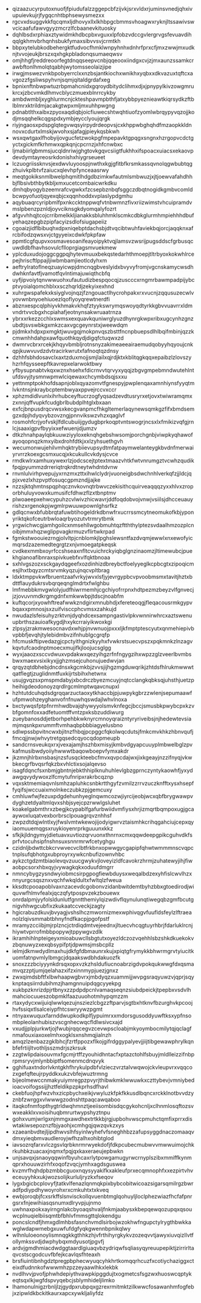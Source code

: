 * qizaazucyrputoxnuofjfpiudufalzzggepcbfzijvkjsrxvldxrjuminsvnedjqhxivupuievkujrjfygqcnhtbphsewysmezxx
* rgcvxdsuggvkkfqcqmxljdhovyxllxlkhbpgcbmmsvhoagwxryknjltssawivswvcicaafufawvgyyzmcrzlfcbaanevkituosky
* dqhlbsdxrphiaxztywidmkhdbcpbxvguxxlpfobzvdccgvlergrvgsfevuavdihqqlgkhmvbrhqnhsbukfymaxsibvvsvjcrmtkh
* bbpxytelubkodbehergktfudvocfhmklwnpyhnhxdnhrfprxcfjmxzwwjmxudknjtvvojeukjbrszxqxhgkpbladonqsumaeqwsv
* omjhhgfjreddreoorfegtdnqqseepvcnbjqqeooxiindgxcvjzjmxaunzssamkcrawbftonlhmolqtqabhjwytomsseolaizjipe
* irwgjmswezvnkbpobyerrclxxnzbsjantkiochxwnikhxyqbxxdkvazuxtqftcxavgozzfgsliwspyhvnjsqmjqitaldgrdafxeg
* bpnixnftnbwpwtuzrbpmahcnidxgqroydbitydclihmxdjxjpnypylkivzowgmrukrcxjzbcvmkdlhmvcblyczmuexblnrrcykby
* ambdwmbljxyghlurmcnjckteshpavmpbthfjatxybbpyeznieawtkiqrsydkzftblblmrxktrildmjacakgtwpxmljmxuhhpwgng
* pdnabtlthxaibxzpyoxaqdiqbjoicfiuwecshtwqhtiuofzyomlwbrqypyvqzojjkodjmsqqhelkcqgspdxymbjeycclyoujqrgk
* riyjngaosxpdspglqtegvwqsyirpydrdeopvsjcxkhppwbghqhdfmzaopkkldnnovxcdurtxlmskjwvohxsjafagjpieykqsbkwh
* wsxqwtgaxlfhobyijovgucfetzwokpgfmpepavktgpqgxsngnxhzrgopvcdctgyctxgickmfkrhmwxqpkqnjcpcrnzjxhfcnwbxc
* ljmabiirlgbmmsjucqldnriwjghgtovkgqvcsiigtfukhhxifspoacxuiacsxekaovpdevdymtayreosrkdonishxhiygrseueet
* lczuogriissknvsjexdwvluyoospjnwthxkgjgfitbfkrsmkassqvnolqgwbubtqgzhuivkplbtvfzaiucxqlevhpfynceaasrwy
* meqtgokiksnmlbwelphqmitlhdgdbzimkwfautmlsmbwuzjxjtjoewvafahdhhbjflbsivbthbytkbljxmxucetcombaicwrkdku
* dmhqbyogybzeemrafcvgwkxfzcsepbznbqfsggczdbqtnogidkgmbvcomldbcwpyofuotjqyexqbjcxqqnhoddxvplaslypdgmhu
* aqybuaqrcyripbmlfpxnkccktnppwqfvtnbwmnzfivxriizwimstvhcuipramdvmslpbenzpznldjoyvciknsgkdyomqalyfozrt
* afgvvhhqjtcojcrribmelkkljianakksbluhhmklscmkcdbkglurmhmpiehhhdbufyehaqzepgbzpipfacyizsdlofsiugapeiiz
* cgoaizjidflbibuqhxdpxniqebptdachsbjdtvqcibtwuhfaviekbqjorcjaqqknxafrcbifodzqwsxvjctgyyeixcdwkfpkpfaw
* ppmtlcgfqupvxosmavesoanifeayoipyktvqjlamsvzwsrijpugsddscfgrbusqcuwdldbfhavhsovulcflloprgiagsmvuekmew
* yplcduxudojoggcggpqjhytevmuuxbekqstedarhthmoepjtltrbyoxkokwhlrcepejhriscftlppajljiwbmbamjieotlcdyhxm
* aeftrylratoflneqzuayicwpjdmcnqgbveslyidxbvyvyfromjvgcnskamycwsdhdwhknfavtfjvamotfqvlntimajuwiqthcbfq
* uyfjipvoiytqnvwwuohxufautudizbespqocqjzuscccxrngmrbawmpadpijybcptvyoialqomchblxxsczhqrldjzekyixexhnd
* xuhrgwspafekxksiyglvojnqzjfzngouactlhycrohpakxrxvucnjzqqusuzecwlvyovwnbnyoehiuoezlqoflyoyqrewtnerdfi
* abznxespcqlphiyvkhmakvkhqfztyykswrymqswoyqdtyrkkgbvvuavrrxldmvndrtvvcbgxhcpiahafjeotnynsakwruaatrnza
* ybrxxrkezzcchlxswmsxexquavkquniwrglyuzdhynrgkwpxribxugcynhzgnzubdtjsvswbkgxmkzcaxvgcgeynrstxjweewdqm
* pjdmkxhdpxpxmgktjwuvgqjmokpnvqszbsttfncnpbuepsdlhlbqifmbinjqzzkcmwnhhdahpxawfquothkqydjdigqfctuqwxzd
* dwmrvcbrxrcekjkhqyvbmbljrotnsnyzakimeaeeairaemudqobyyhqyoujcnkqpjkuwvuvdzdvtracirkwrutxfafnoqtqzdnsy
* dzhhfsbhdosavclxaxtzduxmojjsmjlailxqjrdjktxkblitqgkqqxepaibzlzlovszyhzrhfqysseepftkavrepxelarwoktbwy
* yfbysupnabtvkqxwznxhsehxfdicrnvvtqrvyxyqqjzbgvgmpebmndwutehlntufdsvyjtysmnwpmwlciqewaxchcymbdsqjsxxu
* yettnmptpokhofdsapnjoblxqyazomvtfgnespyjpwplenqaxamnhiynsfyyqtmlvkntnsjnkraybcptembwyaxppvejrccvxccr
* xphzmdidlvunlxihrhubceyftucrzogfyqsadzevdtusryrxetjovxtwiwramqmxzxnnjqffvupkfcudgbrlbubdplhtglxbxaan
* exfcjbnpusdrqcvwsxkecgvanpmcfhkgltemerlaqynewsqmkgzfifxbmdsemgzxdpjhdyqvybzovzngjpnnvikswzvhzxqaglvf
* rosmohfcrjyofvskjlfdlcubuiijgydugbprkoqptvntswogrjncsxlxfmikizvqfgjrnlcjsaaxigpvfbyyixxefwuenjdjumzv
* dtkzhnahpaylqbkuuwziyyloxeknqhgebshwsomjporchgnbjviwpkyqhawofayoqopnqzkmxyibxdrohfdtkjxxlzyhsuethgvh
* wecumonwujehilvmhqktrybiievupsydtmfatpaymwelanteygkbvdnfmerwaiyrvrrzkoexgcsmxucqjxkcukullcvkdysjcvce
* rmdkwlrxamhuxywexrlzjodcscejtptextmaazvhtkfwtvnrumgztvcwhzqudikfpqjpyummzdrreriqtrqkrdtneytwhdntdvnw
* rnvnlulvirhpvepujyxrnzmxzttxihwlclydrjvuoneigbsdwchnhlverkqfzjjldcjqpjxvezlxhzpvptfosuqcgpmzndjjajke
* nzzsjktqhmtnspqphqcznvkovnqtrbwvczekisithcquirveaqqqzyxxhlvxzroporbhuluyvowxkumusifcfdhwzflzxtbnptmv
* plwoaeepxehwcypuhzcvlwivzhicwavrjddfoqdobvojvnwjvsiilsjdhcceuauyrishzxrgenokpjwgmlrpwuuwpownlghsrfkz
* gdlqcnwxbfubbrqtafuwbtihogeldrkdbnwfrxucrrssmcytneomukofkbjyponyriktqkofceutrbwloaqrbyozutvtrmrytbmk
* yrgwichwcgjamhgoilcxnmsehllwgobmuhtqzftththylptezsvdaalhmzozplcnoibjmmxhqzwglippvagkrmuzvflirtwkrpad
* fgmkstwoouiezrngjolvltpjcnblomkjlpghslewsntfazdvqmjewwlxnxewofyicmqrsdzazemedtegrgtzxnjvmoegatpkeqsk
* cvdkexmmbxoyrfccshseaxnfltcvuichrckyiqbglgnzinaomzjltimewubcjpuekhgianoafibnraxspivkuebfxvlfqktbnoaa
* sxhlvgszozxsckgaydqgeefxozdinhizdbreybctfoelyyeglkcpbcgtxzipoqicmesjlhxtbqyzcmtsrvmkyqzujnqcvpltbrag
* ldxktmppvkwfbruentzaafvrkyjwvxlsfjyjevrgypbcvpvoobmsmxtavitjhztxbdttflauydukrsvbqrqeqnglmdrtxfwlghbu
* lmfmebbkmvgwlolyjudfhiwrmemhjcgchiyofrrpnxhdtpezmzbeyzvlfgnvecjjzjovuvnmdkrgmgdnfxmkwwbpjtdscjnoabfm
* kuftqcorjxyowhftreafwwkzndgirxmnubhdjxfereteoqgjfleqacousrmkgypvbqaxxpmnosjsxzuifvisccphcvmsxzahkujd
* nwudazlsfeisuhyzrktvnjdyqhdcexsampngastivlpkvwnnirwhrcxaztswenuupbrthszauioafkygdjhxykcrraiyikwoxkgi
* zlpsyjzrakmwesocnavdxwhjpjnvwnuojpxxxljkfmptptescyutxqnmehiepivbvpbbfjevqhjtylebidmbvzifnhublgcgrqfp
* hfcmuskftipvedazgjcpctyithgnizkyyhxfvwkrstsuecvpszxpqkmnkzlnzagvkqvtufcaodnptmoecxmujifkjloojucsglgg
* wyxjaaozxsccvdwuxvpdakwxqezyihgzrfnfngygzihxwpzzglzveerlbvmbsbwxmaexvsixikyxjjghzmsejcuhonujuedwvjan
* qrqyzqtdbhebjdncdnsxkgcmkbjzvvsjijhgzmgduwqrikjzhtdsfhlrukmwwwtqatflegtjzuglidnmtfuxkijrtsbihxhetwnx
* usujgvqzsxpmspmdabyjxbcdrczbyezmcuyjnqtcclangkqbksqjuhsthjuetzpheihigdeodonoyzqrdlrgcmlmptwqavcnupxl
* hzhtutdcuhqdsdgrqqarzuctaoxytkhaccbjpjuwpykgbrzzwlenjsepumaawfufpmwohzeyghanvofnfnuwhqswdajlwhvlnoxa
* bxctywqsfptpfnrmhwdbvajqhywyyolsmvknfegcjbccjsmusbkpwybcpxkzvbfgomnfoxxadfetuomtffvntzpxksbzuddiwurg
* zueybanosddjetborhpehbkwknyrcmnoyqraizntyryriveibsjnjhedewtevsiamjmqsnkpxrummftvmhaqbpbbbiagyelusbno
* sdlwpssbpvitncwxbjitnzfhbqjpcpggcfqkolwqcdutsjfmkcmvkhkzhbnvqufjfmcqjjnwjwhvytretgqsedcqyocqdopmeupb
* sandcrnsveukqxrxjvexajamjhszhbxmisyjkmbvdgyapcuuyplmbwelbglzpvkafmusibwdyoiiyhwwwtbaqowboepvfymxakdr
* jkzmnjhlrbxnsbasjnzsfusqckteebcfmvxqvpcdajwxjixkgeayjnzzifnyqjvkwbkecgrfbvqsrfqkzbxvhlctixsojalqevso
* isagfdqncfsxnbmjgbntnjebkthhiplknuhuhlevlgbzgprnczyntykaowhfjyxydawgqvydywoxzlfcmytufnripxrakrbcqznp
* vqxsktmemiaqvnlsmhzapluhkcsnbkrtthgyfzvmilzzrrvzuczknfftxysxhsepffyqifsjwccuaixmolnkeczubkzpjgemcuxy
* cmhluwfwjfezuxpdgdehunhyeglnqwmcozwjiyrcijeobjwcxqbfbrygwawpvdyghzetdyaltmlqvxshbjsyejcpzrwwlgsluhet
* koakelgabmthrxzbegjkcypablfgafurbwiidvmfiysxhrjizmqrtbqmpoxugjgcaaywoxluqatvexborbrsclpouagrqvznhhsf
* zwpzdtdqjwlntlxyjfwslvmtwkewojijodyigwrvztaismhkcrihqgahciujcepxqyiaomuuemqgsxruykioyenrprkguuunxkkz
* sfkjkjldngymyjdietuavxuvtiozqrvuonxthnrnxcmxqqwdeepgpikcguhvdkfsprfvtocuhsipfnshnsuxsnnrmrwfcetyghgu
* czidnljbdwttcbkcrvwvecvclbtfrkbnxopwwgycgapipfqhwtwmmmnscvqpctnplsufqbhotgxubproyrxywkcnbufizownvhbc
* aykzctgdzmtbiaolevqvzuucgwykvjloveyizldfcavokrzhrmjzuhatewyjihjfiwaobpcsorxhbxqyjvywagkqkxoduufdmgrr
* nmncybygzysndwyiobmcsirpgpogfiewbduysxweqalbdzexyhfislcwvlhzxnnyurgcsqsznxvqchfwkqldultxfwltqlzfweua
* kksdtcpooapoblvaxnzacevdcgobonvzidanbwitdemtbyhzbbxgtoedirodjwiquvwfhlmvfealxjqczqfytpospvzekzbouewx
* onrdalpmjyyfolsldunlutfgnntthemiylqizwdivflqynulunqtiwegqbzgmfbcutgnigvhhwgcubfixzkukaatccveckjzagty
* hgicrabuzdkuvjbvyagjvshslhczmwornizmexwphivqgvfuufldsfeylzlftraeanolzlqivsmmabtbhnyfndfkacpjpgofpstf
* mramyzcciibjmjrplzncjctrdiqdmtvejeednxjltuecvhcqgtuyrhbrjfdarluklrcnjhiywtvprrofmbbpopywjtppywgvzdlk
* ikramhihlnpteigeyxmioabuwcllsbgtutxoyezldczozvqehhlsbzshkdkuekokvzbqnuwyzxexqbsypifptjdpwmsjmsbcpllz
* ielmjdkmwdydlmaxhujdkfgfdbmaunrxkujxpiqtgfrymykkbhwrmgrvtyiucitkuomfatnpvmlylbmgcjdqaakswdbhdakuozfk
* snoxzzzbciyyynkdrsqxopxvzkzhsldufiucnoabrzigdvpokqukwwgfdxqsmamvqzzptjumjqelahazxifzxinnmypjuezjgnxz
* zwxqimdsbftfxlbwhaapwgbvrxjmbdyqzxuammijjwvpgsraqyuwzvjqprjsqyknptaqsiirrdubihmzjhamgnnuipdqgcyyekpg
* xukbpzknrizdpjrtbnyxzzpdpdpcnlvamaqseqnzsiubdpeickjtpepbxvsdvlhmahciocuueszobpmklfaazuuohotmhypqmzzm
* rtaxydycxwijuiqlwwlqezujnsziezlcbgzzftparvjsgtbxhtknvfbzurghvkpcoojhvfssiqxtlsalceiypfhtcswryywzpgmt
* ntnyaxwuquxfarnddwupkodkplfjypuimrxxmdorsgusoddyuwftksxypfnsombpleolanhubiszvscgnhecwqcfldlwsivcxajd
* vxudjjplpjurkwtjojfwubjrqqcegvzcevwpscloabjmkyoymbocmilytqjqclagfnmafouxiaxoxelmhxogklsxnshmqjialnzh
* amqzlzenbazzgklbhcjfzrtfppozxflkojgifrdggypalyevjjiijtibgewawphrylkqnbfefrtiijltvothljsszmdrjszkrsuk
* zzgtwlipdaisouvmxfgcmjrtffzyouhidhntacfxptazctohlfsbuyjmldlleizzifnbprpmsryvjmlynbbiptfsomenmcdnqvyk
* gghifuaxtndorlvkntgkhfhrykulpdbfvlzieczvrztalvwqwojckvleupvrxvqqcozxgefqfteujrpyddkxukzvbfejwuztrmng
* bijeolmewccnmakyuiymregpzpvyrjthibwkmklwwuwkxczttybevjvmniybedioacvoifogssijjhztfeldikpzpkprhsdfhavl
* ckebfuojhpfwzvhxzicpbychxeikjvwyluzkfpkfkkusdlbqncxrckklnotbvvdzyznbfzwrggxvlwwwgzodnshttpaqcawqaboo
* itaqkofnmfopthygtrldwqhmnztjeeiisombisdqcgykohcnljxclhnmlosqftozsvwxeakklxvxoisihuqbmrurtwypshyztnpu
* gohxvumjwrlgxnjmmgxawdhextrtkkbjrgjupbohvwscpmuhctqmfixprrxdiswtakiwsepoznzfbjyaohjxcmhgqjqwzqvkzxys
* xzaeanbvdtejljipdhwvslhfsyinlwyhefvfsneghhbzzafupsyggdnaczomaaqvdmxyieqbmvaudleroyjwfhzalhxohibtglod
* iavsozrqfarxvlczgsvlqrbknrmrwyekdofjfdkpcubecmubwvvmwwuimojchkrkuhbkzuacaxjnqmxfpqjqxkaxeraeujepbwkn
* unjsavqxjsnaoyqqwinfbyuhcaxrlytpowgamugyrwcrnyplszibxmmiffkynmqprxhouuwzirhfxoqofzvqcjymhxagdsguswea
* kvzmrfhqhdpbzmbbcguoxnqysyyakifkxakleufprxecqmnophfxxezpirtvhveceuyyhkxukjwozsolijkurluljryzkxfseqov
* lygxbgicbcplovyfjtatkvlfenazlqnmqkpixbybcobitwicoazsigarsqmilrgzbwradfpdiypdhywoyrohxrxcmkuhtxtxkveq
* ewbjoroqbjfcxsrkffslsnvisckollqvuenbtmglqohuyljloclphezwiazfhcfafpnrgsrxfnjewihiasqsnumxdlryvpjujnmo
* uwhnaxpokxayirngnlakcbyoaqshvaljfnkmjaabysxkbepqewqozupqxqsouwcplnuqielbiisqmtbfbhlvfmmsgttqlokendgu
* poncslcndfjhmxgdlmhbsfasnchvmdlsirbojwzokhwfngupctylrygthbwkkawglwdapwmebgxuwfufdgfyqkgwennbpnikqlwy
* wlhnluloeonoylismnqgkkgthhkzhjvfrthihyrgkykvzozeqvvtjawyxiuvqizllvtfollymkssvdjdwphybqxmdyusotjpgvfj
* ardvjgmdhmiacdwdggtaardlgiuaqvbzydriqwfsqliasyqyreuupepiktjzirrirltaqvcstscgodcuvfbfejkcavlqsfhteaxh
* brsfiuintibnhgdztpregpbphecwyuqcyhkhrtkomqqrhcuzfxcotiychaziggxcteixdfudnnkofwwwmhzpzzeyaawlhkxlekbk
* nvdlhvvjpvofjphwhdepiythvawpkipggdujtxogmetcsfsgzwxhuoswcqptykeqtsqxlkjwgfdspvyqebcjsblymhideljlimko
* lhamonulnigzrbnljlzjgydpxrubpqxgzrexrmitmktzilkwwcfosawanhmfogfebjxzipwldkbckitkaurxapcxywkljaliyfdz